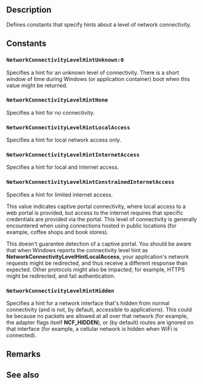 ## Description

Defines constants that specify hints about a level of network connectivity.

## Constants

### `NetworkConnectivityLevelHintUnknown:0`

Specifies a hint for an unknown level of connectivity. There is a short window of time during Windows (or application container) boot when this value might be returned.

### `NetworkConnectivityLevelHintNone`

Specifies a hint for no connectivity.

### `NetworkConnectivityLevelHintLocalAccess`

Specifies a hint for local network access only.

### `NetworkConnectivityLevelHintInternetAccess`

Specifies a hint for local and internet access.

### `NetworkConnectivityLevelHintConstrainedInternetAccess`

Specifies a hint for limited internet access.

This value indicates captive portal connectivity, where local access to a web portal is provided, but access to the internet requires that specific credentials are provided via the portal. This level of connectivity is generally encountered when using connections hosted in public locations (for example, coffee shops and book stores).

This doesn't guarantee detection of a captive portal. You should be aware that when Windows reports the connectivity level hint as **NetworkConnectivityLevelHintLocalAccess**, your application's network requests might be redirected, and thus receive a different response than expected. Other protocols might also be impacted; for example, HTTPS might be redirected, and fail authentication.

### `NetworkConnectivityLevelHintHidden`

Specifies a hint for a network interface that's hidden from normal connectivity (and is not, by default, accessible to applications). This could be because no packets are allowed at all over that network (for example, the adapter flags itself **NCF_HIDDEN**), or (by default) routes are ignored on that interface (for example, a cellular network is hidden when WiFi is connected).

## Remarks

## See also